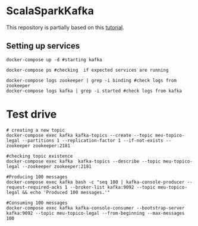 # ScalaSparkKafka

This repository is partially based on this [tutorial](https://medium.com/trainingcenter/apache-kafka-codifica%C3%A7%C3%A3o-na-pratica-9c6a4142a08f). 

## Setting up services
```shell
docker-compose up -d #starting kafka
```

```shell
docker-compose ps #checking  if expected services are running
```

```shell
docker-compose logs zookeeper | grep -i binding #check logs from zookeeper
docker-compose logs kafka | grep -i started #check logs from kafka
```

# Test drive

```shell
# creating a new topic
docker-compose exec kafka kafka-topics --create --topic meu-topico-legal --partitions 1 --replication-factor 1 --if-not-exists --zookeeper zookeeper:2181
```

```shell
#checking topic existence
docker-compose exec kafka  kafka-topics --describe --topic meu-topico-legal --zookeeper zookeeper:2181
```

```shell
#Producing 100 messages
docker-compose exec kafka bash -c "seq 100 | kafka-console-producer --request-required-acks 1 --broker-list kafka:9092 --topic meu-topico-legal && echo 'Produced 100 messages.'"
```

```shell
#Consuming 100 messages
docker-compose exec kafka kafka-console-consumer --bootstrap-server kafka:9092 --topic meu-topico-legal --from-beginning --max-messages 100
```